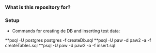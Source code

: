 ### What is this repository for? ###


### Setup ###

* Commands for creating de DB and inserting test data:

**psql -U postgres postgres -f createDb.sql
**psql -U paw -d paw2 -a -f createTables.sql
**psql -U paw -d paw2 -a -f insert.sql
